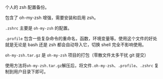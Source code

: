 个人的 zsh 配置备份。

包含了 oh-my-zsh 增强，需要安装和启用 zsh。

`.zshrc` 主要是 `oh-my-zsh` 的配置。

`.profile` 包含一些复杂命令的重命名，函数，环境变量等。使用这个文件的好处就是无论是 bash 还是 zsh 都会自动导入它，切换 shell 完全不影响使用。

`oh-my-zsh.tar.gz` 是 `oh-my-zsh` 项目的打包（零散文件太多干扰 git 提交）

使用方法将`oh-my-zsh.tar.gz`解压后，将文件`.oh-my-zsh`、`.profile`、`.zshrc` 复制到用户目录下即可。

